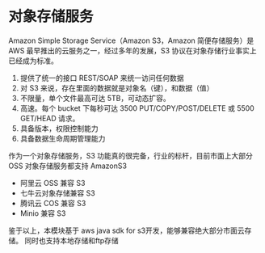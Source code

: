 # 对象存储服务
Amazon Simple Storage Service（Amazon S3，Amazon 简便存储服务）是 AWS 最早推出的云服务之一，经过多年的发展，S3 协议在对象存储行业事实上已经成为标准。   
1. 提供了统一的接口 REST/SOAP 来统一访问任何数据
2. 对 S3 来说，存在里面的数据就是对象名（键），和数据（值）
3. 不限量，单个文件最高可达 5TB，可动态扩容。
4. 高速。每个 bucket 下每秒可达 3500 PUT/COPY/POST/DELETE 或 5500 GET/HEAD 请求。
5. 具备版本，权限控制能力
6. 具备数据生命周期管理能力

作为一个对象存储服务，S3 功能真的很完备，行业的标杆，目前市面上大部分 OSS 对象存储服务都支持 AmazonS3  
* 阿里云 OSS 兼容 S3
* 七牛云对象存储兼容 S3
* 腾讯云 COS 兼容 S3
* Minio 兼容 S3

鉴于以上，本模块基于 aws java sdk for s3开发，能够兼容绝大部分市面云存储。  同时也支持本地存储和ftp存储